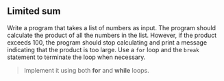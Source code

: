 ## Limited sum

Write a program that takes a list of numbers as input. The program should calculate the product of all the numbers in
the list. However, if the product exceeds 100, the program should stop calculating and print a message indicating
that the product is too large. Use a `for` loop and the `break` statement to terminate the loop when necessary.

> Implement it using both **for** and **while** loops.
